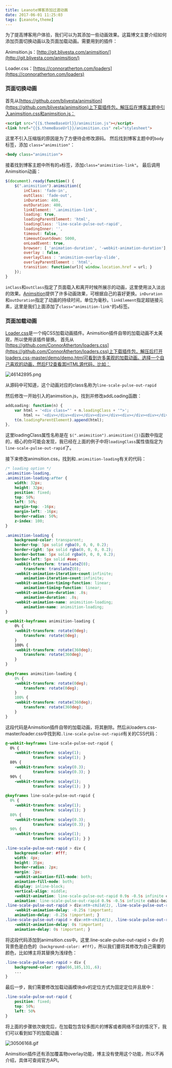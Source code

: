 ```yaml
---
title: Leanote博客添加过渡动画
date: 2017-06-01 11:25:03
tags: [Leanote,theme]
---
```

为了提高博客用户体验，我们可以为其添加一些动画效果。这篇博文主要介绍如何添加页面切换动画以及页面加载动画。需要用到的插件：

Animsition.js：[http://git.blivesta.com/animsition/](http://git.blivesta.com/animsition/)

Loader.css：[https://connoratherton.com/loaders](https://connoratherton.com/loaders)
### 页面切换动画
首先从[https://github.com/blivesta/animsition](https://github.com/blivesta/animsition)上下载插件包，解压后在博客主题中引入animsition.css和animsition.js：
```html
<script src="{{$.themeBaseUrl}}/animsition.js"></script>
<link href="{{$.themeBaseUrl}}/animsition.css" rel="stylesheet">
```
<!--more-->
这里不引入压缩版的原因是为了方便待会修改源码。
然后找到博客主题中的`body`标签，添加 `class="animsition"`：
```html
<body class="animsition">
```
接着找到博客主题中所有的`a`标签，添加`class="animsition-link"`。
最后调用Animsition动画：
```javascript
$(document).ready(function() {
    $(".animsition").animsition({
        inClass: 'fade-in',
        outClass: 'fade-out',
        inDuration: 400,
        outDuration: 400,
        linkElement: '.animsition-link',
        loading: true,
        loadingParentElement: 'html', 
        loadingClass: 'line-scale-pulse-out-rapid',
        loadingInner: '',
        timeout: false,
        timeoutCountdown: 5000,
        onLoadEvent: true,
        browser: [ 'animation-duration', '-webkit-animation-duration'],
        overlay : false,
        overlayClass : 'animsition-overlay-slide',
        overlayParentElement : 'html',
        transition: function(url){ window.location.href = url; }
    });    
}    
```
`inClass`和`outClass`指定了页面载入和离开时候所展示的动画，这里使用淡入淡出的效果。[Animsition](http://git.blivesta.com/animsition/)提供了许多动画效果，可根据自己的喜好更换。`inDuration`和`outDuration`指定了动画的持续时间，单位为毫秒。`linkElement`指定超链接元素，这里是我们上面添加了`class="animsition-link"`的`a`标签。
### 页面加载动画
[Loader.css](https://connoratherton.com/loaders)是一个纯CSS加载动画插件。Animsition插件自带的加载动画不太美观，所以使用该插件替换。
首先从[https://github.com/ConnorAtherton/loaders.css](https://github.com/ConnorAtherton/loaders.css)上下载插件包，解压后打开loaders.css-master/demo/demo.html可看到许多美观的加载动画。选择一个自己喜欢的动画，然后F12查看其HTML源代码，比如：

![46142895.png](https://www.tuchuang001.com/images/2017/06/11/46142895.png)

从源码中可知道，这个动画对应的class名称为`line-scale-pulse-out-rapid`

然后修改一开始引入的animsition.js，找到并修改addLoading函数：
```javascript
addLoading: function(n) {
    var html = '<div class="' + n.loadingClass + '">';
        html += '<div></div><div></div><div></div><div></div><div></div></div>';
    t(n.loadingParentElement).append(html);
},
```
这里loadingClass属性名称是在 `$(".animsition").animsition({})`函数中指定的，细心的你可能会发现，我已经在上面的例子中将`loadingClass`属性值指定为`line-scale-pulse-out-rapid`了。

接下来修改animsition.css，找到和`.animsition-loading`有关的代码：
```css
/* loading option */
.animsition-loading,
.animsition-loading:after {
    width: 32px;
    height: 32px;
    position: fixed;
    top: 50%;
    left: 50%;
    margin-top: -16px;
    margin-left: -16px;
    border-radius: 50%;
    z-index: 100;
}
 
.animsition-loading {
    background-color: transparent;
    border-top: 5px solid rgba(0, 0, 0, 0.2);
    border-right: 5px solid rgba(0, 0, 0, 0.2);
    border-bottom: 5px solid rgba(0, 0, 0, 0.2);
    border-left: 5px solid #eee;
    -webkit-transform: translateZ(0);
        transform: translateZ(0);
    -webkit-animation-iteration-count:infinite;
        animation-iteration-count:infinite;
    -webkit-animation-timing-function: linear;
        animation-timing-function: linear;
    -webkit-animation-duration: .8s;
        animation-duration: .8s;
    -webkit-animation-name: animsition-loading;
        animation-name: animsition-loading;
}
 
@-webkit-keyframes animsition-loading {
    0% {
    -webkit-transform: rotate(0deg);
        transform: rotate(0deg);
    }
    100% {
    -webkit-transform: rotate(360deg);
        transform: rotate(360deg);
    }
}
 
@keyframes animsition-loading {
    0% {
    -webkit-transform: rotate(0deg);
        transform: rotate(0deg);
    }
    100% {
    -webkit-transform: rotate(360deg);
        transform: rotate(360deg);
    }
}
```
这段代码是Animsition插件自带的加载动画，将其删除。然后从loaders.css-master/loader.css中找到和`.line-scale-pulse-out-rapid`有关的CSS代码：
```css
@-webkit-keyframes line-scale-pulse-out-rapid {
  0% {
    -webkit-transform: scaley(1);
            transform: scaley(1); }
  80% {
    -webkit-transform: scaley(0.3);
            transform: scaley(0.3); }
  90% {
    -webkit-transform: scaley(1);
            transform: scaley(1); } }
 
@keyframes line-scale-pulse-out-rapid {
  0% {
    -webkit-transform: scaley(1);
            transform: scaley(1); }
  80% {
    -webkit-transform: scaley(0.3);
            transform: scaley(0.3); }
  90% {
    -webkit-transform: scaley(1);
            transform: scaley(1); } }
 
.line-scale-pulse-out-rapid > div {
    background-color: #fff;
    width: 4px;
    height: 35px;
    border-radius: 2px;
    margin: 2px;
    -webkit-animation-fill-mode: both;
    animation-fill-mode: both;
    display: inline-block;
    vertical-align: middle;
    -webkit-animation: line-scale-pulse-out-rapid 0.9s -0.5s infinite cubic-bezier(0.11, 0.49, 0.38, 0.78);
    animation: line-scale-pulse-out-rapid 0.9s -0.5s infinite cubic-bezier(0.11, 0.49, 0.38, 0.78); }
.line-scale-pulse-out-rapid > div:nth-child(2), .line-scale-pulse-out-rapid > div:nth-child(4) {
    -webkit-animation-delay: -0.25s !important;
    animation-delay: -0.25s !important; }
.line-scale-pulse-out-rapid > div:nth-child(1), .line-scale-pulse-out-rapid > div:nth-child(5) {
    -webkit-animation-delay: 0s !important;
    animation-delay: 0s !important; }
```
将这段代码添加到animsition.css中。这里.line-scale-pulse-out-rapid > div 的背景色是白色的（`background-color: #fff`），所以我们要将其修改为自己需要的颜色，比如博主将其替换为浅绿色：
```css
.line-scale-pulse-out-rapid > div {
    background-color: rgba(66,185,131,.6);
    ...
}
```
最后一步，我们需要修改加载动画模块div的定位方式为固定定位并且居中：
```css
.line-scale-pulse-out-rapid {
    position: fixed;
    top: 50%;
    left: 50%
}
```
将上面的步骤依次做完后，在加载包含较多图片的博客或者网络不佳的情况下，我们可以看到如下的加载动画：

![30506168.gif](https://www.tuchuang001.com/images/2017/06/11/30506168.gif)

Animsition插件还有添加覆盖物overlay功能，博主没有使用这个功能，所以不再介绍，具体可查阅官方API。